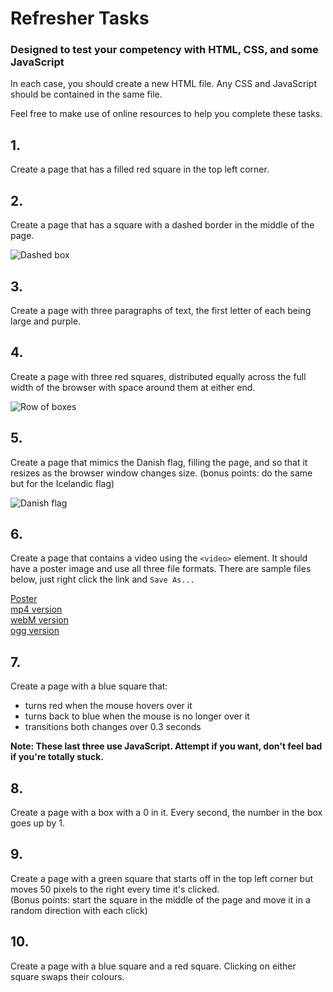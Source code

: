 # Refresher Tasks

### Designed to test your competency with HTML, CSS, and some JavaScript

In each case, you should create a new HTML file. Any CSS and JavaScript should be contained in the same file.

Feel free to make use of online resources to help you complete these tasks.

## 1.

Create a page that has a filled red square in the top left corner.

## 2.

Create a page that has a square with a dashed border in the middle of the page.

![Dashed box](dashed-box.png?raw=1)

## 3.

Create a page with three paragraphs of text, the first letter of each being large and purple.

## 4.

Create a page with three red squares, distributed equally across the full width of the browser with space around them at either end.

![Row of boxes](row-of-boxes.png?raw=1)

## 5.

Create a page that mimics the Danish flag, filling the page, and so that it resizes as the browser window changes size.
(bonus points: do the same but for the Icelandic flag)

![Danish flag](flag-denmark.jpg?raw=1)

## 6.

Create a page that contains a video using the `<video>` element. It should have a poster image and use all three file formats. There are sample files below, just right click the link and `Save As...`

[Poster](vidPoster.jpg)  
[mp4 version](vidSample.mp4)  
[webM version](vidSample.webm)  
[ogg version](vidSample.ogv)

## 7.

Create a page with a blue square that:

- turns red when the mouse hovers over it
- turns back to blue when the mouse is no longer over it
- transitions both changes over 0.3 seconds

**Note: These last three use JavaScript. Attempt if you want, don't feel bad if you're totally stuck.**

## 8.

Create a page with a box with a 0 in it. Every second, the number in the box goes up by 1.

## 9.

Create a page with a green square that starts off in the top left corner but moves 50 pixels to the right every time it's clicked.  
(Bonus points: start the square in the middle of the page and move it in a random direction with each click)

## 10.

Create a page with a blue square and a red square. Clicking on either square swaps their colours.

